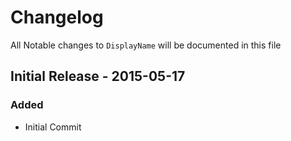 # Changelog

All Notable changes to `DisplayName` will be documented in this file

## Initial Release - 2015-05-17

### Added
- Initial Commit
